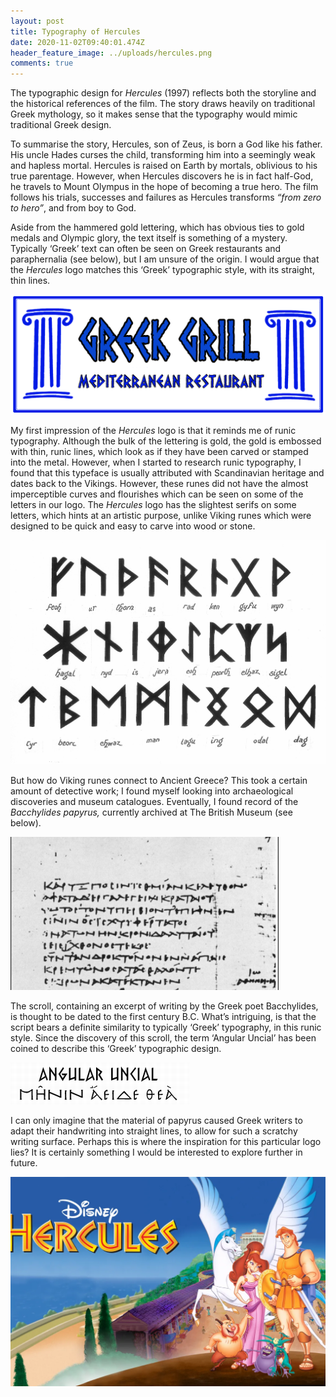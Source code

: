 ```yaml
---
layout: post
title: Typography of Hercules
date: 2020-11-02T09:40:01.474Z
header_feature_image: ../uploads/hercules.png
comments: true
---
```

The typographic design for *Hercules* (1997) reflects both the storyline and the historical references of the film. The story draws heavily on traditional Greek mythology, so it makes sense that the typography would mimic traditional Greek design.

To summarise the story, Hercules, son of Zeus, is born a God like his father. His uncle Hades curses the child, transforming him into a seemingly weak and hapless mortal. Hercules is raised on Earth by mortals, oblivious to his true parentage. However, when Hercules discovers he is in fact half-God, he travels to Mount Olympus in the hope of becoming a true hero. The film follows his trials, successes and failures as Hercules transforms *“from zero to hero”*, and from boy to God.

Aside from the hammered gold lettering, which has obvious ties to gold medals and Olympic glory, the text itself is something of a mystery. Typically ‘Greek’ text can often be seen on Greek restaurants and paraphernalia (see below), but I am unsure of the origin. I would argue that the *Hercules* logo matches this ‘Greek’ typographic style, with its straight, thin lines.

![](../uploads/greek-grill-logo2.png)

My first impression of the *Hercules* logo is that it reminds me of runic typography. Although the bulk of the lettering is gold, the gold is embossed with thin, runic lines, which look as if they have been carved or stamped into the metal. However, when I started to research runic typography, I found that this typeface is usually attributed with Scandinavian heritage and dates back to the Vikings. However, these runes did not have the almost imperceptible curves and flourishes which can be seen on some of the letters in our logo. The *Hercules* logo has the slightest serifs on some letters, which hints at an artistic purpose, unlike Viking runes which were designed to be quick and easy to carve into wood or stone.

![](../uploads/viking.jpg)

But how do Viking runes connect to Ancient Greece? This took a certain amount of detective work; I found myself looking into archaeological discoveries and museum catalogues. Eventually, I found record of the *Bacchylides papyrus,* currently archived at The British Museum (see below).

![](../uploads/bacc.png)

The scroll, containing an excerpt of writing by the Greek poet Bacchylides, is thought to be dated to the first century B.C. What’s intriguing, is that the script bears a definite similarity to typically ‘Greek’ typography, in this runic style. Since the discovery of this scroll, the term ‘Angular Uncial’ has been coined to describe this ‘Greek’ typographic design.

![](../uploads/angular.png)

I can only imagine that the material of papyrus caused Greek writers to adapt their handwriting into straight lines, to allow for such a scratchy writing surface. Perhaps this is where the inspiration for this particular logo lies? It is certainly something I would be interested to explore further in future.  

![](../uploads/herc-2.webp)